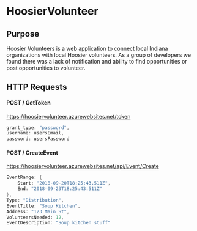 # HoosierVolunteer

## Purpose
Hoosier Volunteers is a web application to connect local Indiana organizations with local Hoosier volunteers. As a group of developers we found there was a lack of notification and ability to find opportunities or post opportunities to volunteer.



## HTTP Requests

#### POST / GetToken
https://hoosiervolunteer.azurewebsites.net/token

```cs
grant_type: "password",
username: usersEmail,
password: usersPassword
```

#### POST / CreateEvent
https://hoosiervolunteer.azurewebsites.net/api/Event/Create
```cs
EventRange: {
	Start: "2018-09-20T18:25:43.511Z",
	End: "2018-09-23T18:25:43.511Z"
},
Type: "Distribution",
EventTitle: "Soup Kitchen",
Address: "123 Main St",
VolunteersNeeded: 12,
EventDescription: "Soup kitchen stuff"
```
